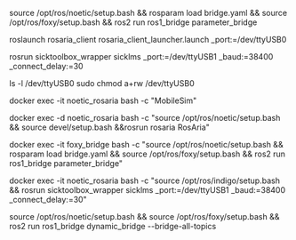  source /opt/ros/noetic/setup.bash && rosparam load bridge.yaml && source /opt/ros/foxy/setup.bash && ros2 run ros1_bridge parameter_bridge

 roslaunch rosaria_client rosaria_client_launcher.launch _port:=/dev/ttyUSB0

 rosrun sicktoolbox_wrapper sicklms _port:=/dev/ttyUSB1 _baud:=38400 _connect_delay:=30

 ls -l /dev/ttyUSB0
 sudo chmod a+rw /dev/ttyUSB0

 docker exec -it noetic_rosaria bash -c "MobileSim"

docker exec -d noetic_rosaria bash -c "source /opt/ros/noetic/setup.bash && source devel/setup.bash &&rosrun rosaria RosAria"

docker exec -it foxy_bridge bash -c "source /opt/ros/noetic/setup.bash && rosparam load bridge.yaml && source /opt/ros/foxy/setup.bash && ros2 run ros1_bridge parameter_bridge"

docker exec -it noetic_rosaria bash -c "source /opt/ros/indigo/setup.bash && rosrun sicktoolbox_wrapper sicklms _port:=/dev/ttyUSB1 _baud:=38400 _connect_delay:=30"


source /opt/ros/noetic/setup.bash && source /opt/ros/foxy/setup.bash && ros2 run ros1_bridge dynamic_bridge --bridge-all-topics